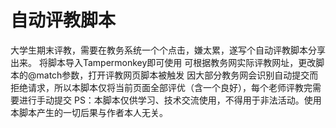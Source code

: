 # 自动评教脚本
大学生期末评教，需要在教务系统一个个点击，嫌太累，遂写个自动评教脚本分享出来。
将脚本导入Tampermonkey即可使用
可根据教务网实际评教网址，更改脚本的@match参数，打开评教网页脚本被触发
因大部分教务网会识别自动提交而拒绝请求，所以本脚本仅将当前页面全部评优（含一个良好），每个老师评教完需要进行手动提交
PS：本脚本仅供学习、技术交流使用，不得用于非法活动。使用本脚本产生的一切后果与作者本人无关。
